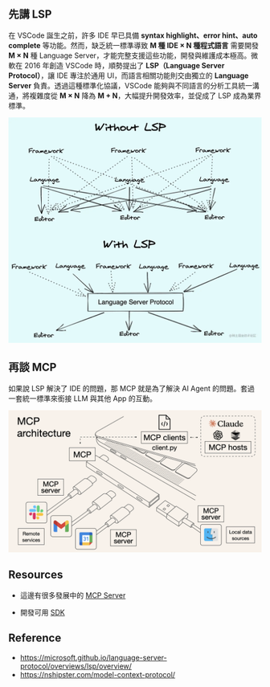 ## 先講 LSP

在 VSCode 誕生之前，許多 IDE 早已具備 **syntax highlight、error hint、auto complete** 等功能。然而，缺乏統一標準導致 **M 種 IDE × N 種程式語言** 需要開發 **M × N** 種 Language Server，才能完整支援這些功能，開發與維護成本極高。微軟在 2016 年創造 VSCode 時，順勢提出了 **LSP（Language Server Protocol）**，讓 IDE 專注於通用 UI，而語言相關功能則交由獨立的 **Language Server** 負責。透過這種標準化協議，VSCode 能夠與不同語言的分析工具統一溝通，將複雜度從 **M × N** 降為 **M + N**，大幅提升開發效率，並促成了 LSP 成為業界標準。

![lsp.png](./lsp.png)

## 再談 MCP

如果說 LSP 解決了 IDE 的問題，那 MCP 就是為了解決 AI Agent 的問題。套過一套統一標準來銜接 LLM 與其他 App 的互動。

![mcp.png](./mcp.png)

## Resources

- 這邊有很多發展中的 [MCP Server](https://github.com/punkpeye/awesome-mcp-servers)

- 開發可用 [SDK](https://github.com/modelcontextprotocol)

## Reference

- https://microsoft.github.io/language-server-protocol/overviews/lsp/overview/
- https://nshipster.com/model-context-protocol/

